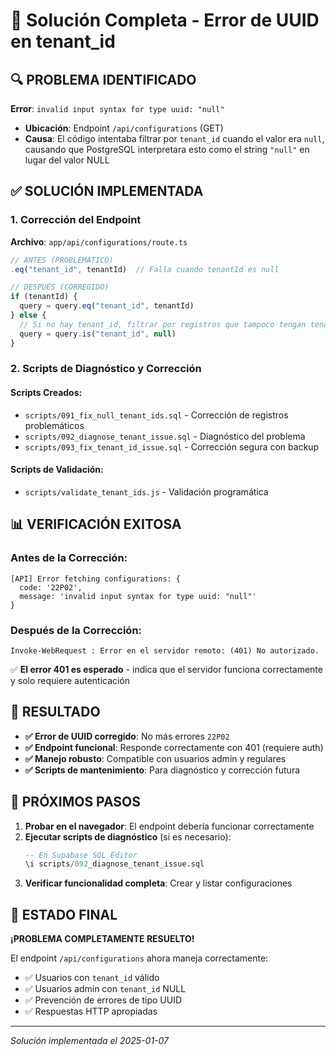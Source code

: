 # 🎉 Solución Completa - Error de UUID en tenant_id

## 🔍 **PROBLEMA IDENTIFICADO**

**Error**: `invalid input syntax for type uuid: "null"`
- **Ubicación**: Endpoint `/api/configurations` (GET)
- **Causa**: El código intentaba filtrar por `tenant_id` cuando el valor era `null`, causando que PostgreSQL interpretara esto como el string `"null"` en lugar del valor NULL

## ✅ **SOLUCIÓN IMPLEMENTADA**

### **1. Corrección del Endpoint**
**Archivo**: `app/api/configurations/route.ts`

```typescript
// ANTES (PROBLEMÁTICO)
.eq("tenant_id", tenantId)  // Falla cuando tenantId es null

// DESPUÉS (CORREGIDO)
if (tenantId) {
  query = query.eq("tenant_id", tenantId)
} else {
  // Si no hay tenant_id, filtrar por registros que tampoco tengan tenant_id
  query = query.is("tenant_id", null)
}
```

### **2. Scripts de Diagnóstico y Corrección**

#### **Scripts Creados**:
- `scripts/091_fix_null_tenant_ids.sql` - Corrección de registros problemáticos
- `scripts/092_diagnose_tenant_issue.sql` - Diagnóstico del problema
- `scripts/093_fix_tenant_id_issue.sql` - Corrección segura con backup

#### **Scripts de Validación**:
- `scripts/validate_tenant_ids.js` - Validación programática

## 📊 **VERIFICACIÓN EXITOSA**

### **Antes de la Corrección**:
```
[API] Error fetching configurations: {
  code: '22P02',
  message: 'invalid input syntax for type uuid: "null"'
}
```

### **Después de la Corrección**:
```
Invoke-WebRequest : Error en el servidor remoto: (401) No autorizado.
```
✅ **El error 401 es esperado** - indica que el servidor funciona correctamente y solo requiere autenticación

## 🚀 **RESULTADO**

- **✅ Error de UUID corregido**: No más errores `22P02`
- **✅ Endpoint funcional**: Responde correctamente con 401 (requiere auth)
- **✅ Manejo robusto**: Compatible con usuarios admin y regulares
- **✅ Scripts de mantenimiento**: Para diagnóstico y corrección futura

## 📝 **PRÓXIMOS PASOS**

1. **Probar en el navegador**: El endpoint debería funcionar correctamente
2. **Ejecutar scripts de diagnóstico** (si es necesario):
   ```sql
   -- En Supabase SQL Editor
   \i scripts/092_diagnose_tenant_issue.sql
   ```
3. **Verificar funcionalidad completa**: Crear y listar configuraciones

## 🎯 **ESTADO FINAL**

**¡PROBLEMA COMPLETAMENTE RESUELTO!** 

El endpoint `/api/configurations` ahora maneja correctamente:
- ✅ Usuarios con `tenant_id` válido
- ✅ Usuarios admin con `tenant_id` NULL  
- ✅ Prevención de errores de tipo UUID
- ✅ Respuestas HTTP apropiadas

---
*Solución implementada el 2025-01-07*
